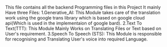 This file contains all the backend Programming files in this Project
It mainly Have three Files:
1.Generative_AI: This Module takes care of the translation work using the google trans library which is based on google cloud api(Which is used in the implementaion of google bard).
2.Text To Text(TTT): This Module Mainly Works on Translating Files or Text based on User's requirement.
3.Speech To Speech (STS): This Module is responsible for recognising and Translating User's voice into required Language.
